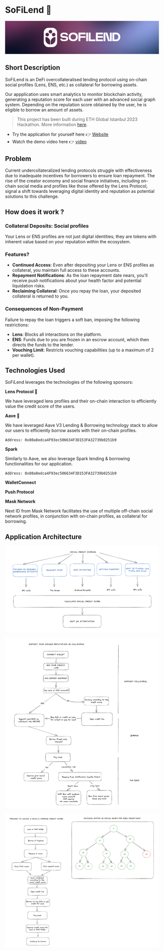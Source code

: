 # SoFiLend 🌱

![Banner](assets/banner.png)

## Short Description

SoFiLend is an DeFi overcollateralised lending protocol using on-chain social profiles (Lens, ENS, etc.) as collateral for borrowing assets.

Our appplication uses smart analytics to monitor blockchain activity, generating a reputation score for each user with an advanced social graph system. Depending on the reputation score obtained by the user, he is eligible to borrow an amount of assets. 

> This project has been built during ETH Global Istanbul 2023 Hackathon. More information [here](https://ethglobal.com/events/istanbul).

- Try the application for yourself here 👉 [Website](https://www.youtube.com/)
- Watch the demo video here 👉 [video](https://www.youtube.com/)

## Problem

Current undercollateralized lending protocols struggle with effectiveness due to inadequate incentives for borrowers to ensure loan repayment. The rise of the creator economy and social finance initiatives, including on-chain social media and profiles like those offered by the Lens Protocol, signal a shift towards leveraging digital identity and reputation as potential solutions to this challenge.

## How does it work ?

### Collateral Deposits: Social profiles

Your Lens or ENS profiles are not just digital identities; they are tokens with inherent value based on your reputation within the ecosystem. 

### Features?

- **Continued Access**: Even after depositing your Lens or ENS profiles as collateral, you maintain full access to these accounts.
- **Repayment Notifications**: As the loan repayment date nears, you'll receive push notifications about your health factor and potential liquidation risks.
- **Reclaiming Collateral**: Once you repay the loan, your deposited collateral is returned to you.

### Consequences of Non-Payment

Failure to repay the loan triggers a soft ban, imposing the following restrictions:

- **Lens**: Blocks all interactions on the platform.
- **ENS**: Funds due to you are frozen in an escrow account, which then directs the funds to the lender.
- **Vouching Limit**: Restricts vouching capabilities (up to a maximum of 2 per wallet).


## Technologies Used

SoFiLend leverages the technologies of the following sponsors:

**Lens Protocol 🌿**

We have leveraged lens profiles and their on-chain interaction to efficiently value the credit score of the users.

**Aave 👻**

We have leveraged Aave V3 Lending & Borrowing technology stack to allow our users to efficiently borrow assets with their on-chain profiles.

````
Address: 0x80a8edca4F93ec506634F3D153FA32739b0251b9
````

**Spark** 

Similarly to Aave, we also leverage Spark lending & borrowing functionalities for our application.

````
Address: 0x80a8edca4F93ec506634F3D153FA32739b0251b9
````

**WalletConnect**

**Push Protocol**

**Mask Network**

Next ID from Mask Network facilitates the use of multiple off-chain social network profiles, in conjunction with on-chain profiles, as collateral for borrowing.
    
## Application Architecture

![Banner](assets/Architecture_03.png)

![Banner](assets/Architecture_04.png)

![Banner](assets/Architecture_05.png)


